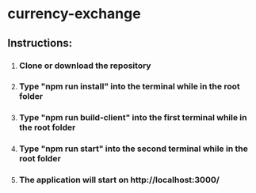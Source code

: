 # currency-exchange
## Instructions:
 1. ### Clone or download the repository
 1. ### Type "npm run install" into the terminal while in the root folder
 1. ### Type "npm run build-client" into the first terminal while in the root folder
 1. ### Type "npm run start" into the second terminal while in the root folder
 1. ### The application will start on http://localhost:3000/
